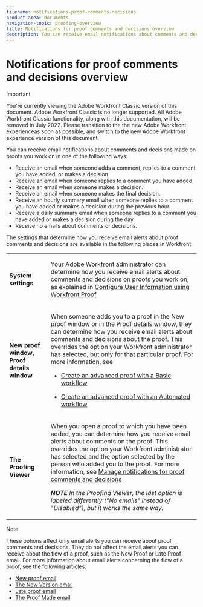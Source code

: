 ```yaml
---
filename: notifications-proof-comments-decisions
product-area: documents
navigation-topic: proofing-overview
title: Notifications for proof comments and decisions overview
description: You can receive email notifications about comments and decisions made on proofs you work on in one of the following ways:
---
```


# Notifications for proof comments and decisions overview

>[!IMPORTANT]
>
>You're currently viewing the Adobe Workfront Classic version of this document. Adobe Workfront Classic is no longer supported. All Adobe Workfront Classic functionality, along with this documentation, will be removed in July 2022. Please transition to the the new Adobe Workfront experienceas soon as possible, and switch to the new Adobe Workfront experience version of this document.

You can receive email notifications about comments and decisions made on proofs you work on in one of the following ways:

* Receive an email when someone adds a comment, replies to a comment you have added, or makes a decision. 
* Receive an email when someone replies to a comment you have added. 
* Receive an email when someone makes a decision.
* Receive an email when someone makes the final decision.
* Receive an hourly summary email when someone replies to a comment you have added or makes a decision during the previous hour. 
* Receive a daily summary email when someone replies to a comment you have added or makes a decision during the day. 
* Receive no emails about comments or decisions.

The settings that determine how you receive email alerts about proof comments and decisions are available in the following places in Workfront: 

<table cellpadding="10" cellspacing="0"> 
 <tbody> 
  <tr> 
   <td role="rowheader"> <p><span class="wysiwyg-font-size-medium"><strong>System settings</strong></span> </p> </td> 
   <td> <p><span class="wysiwyg-font-size-medium">Your Adobe Workfront administrator can determine how you receive email alerts about comments and decisions on proofs you work on, as explained in <a href="../../../workfront-proof/wp-mnguserscontacts/users/configure-user-info.md" class="MCXref xref">Configure User Information using Workfront Proof</a></span> </p> </td> 
  </tr> 
  <tr> 
   <td role="rowheader"> <p><span class="wysiwyg-font-size-medium"><strong>New proof window, Proof details window</strong></span> </p> </td> 
   <td> <p><span class="wysiwyg-font-size-medium">When someone adds you to a proof in the New proof window or in the Proof details window, they can determine how you receive email alerts about comments&nbsp;and decisions about the proof. This overrides the option your Workfront administrator has selected, but only for that particular proof. For more information, see</span> </p> 
    <ul> 
     <li> <p><a href="../../../review-and-approve-work/proofing/creating-proofs-within-workfront/configure-basic-proof-workflow.md" class="MCXref xref">Create an advanced proof with a Basic workflow</a> </p> </li> 
     <li> <p><a href="../../../review-and-approve-work/proofing/creating-proofs-within-workfront/create-automated-proof-workflow.md" class="MCXref xref">Create an advanced proof with an Automated workflow</a> </p> </li> 
    </ul> </td> 
  </tr> 
  <tr> 
   <td role="rowheader"> <p><span class="wysiwyg-font-size-medium"><strong>The Proofing Viewer</strong></span> </p> </td> 
   <td> <p><span class="wysiwyg-font-size-medium">When you open a proof to which you have been added, you can determine how you receive email alerts about comments on the proof. This overrides the option your Workfront administrator has selected and the option selected by the person who added you to the proof. For more information, see <a href="../../../review-and-approve-work/proofing/reviewing-proofs-within-workfront/manage-notifications-for-proof-comments.md" class="MCXref xref">Manage notifications for proof comments and decisions</a></span> </p> <p><span class="wysiwyg-font-size-medium"><em><strong>NOTE</strong>&nbsp;In the Proofing Viewer, the last option is labeled differently ("No emails" instead of "Disabled"), but it works the same way.</em></span> </p> </td> 
  </tr> 
 </tbody> 
</table>

>[!NOTE]
>
>These options affect only email alerts you can receive about proof comments and decisions. They do not affect the email alerts you can receive about the flow of a proof, such as the New Proof or Late Proof email. For more information about email alerts concerning the flow of a proof, see the following articles:
>
>* [New proof email](../../../workfront-proof/wp-emailsntfctns/proof-notifications-and-reminders/new-proof-email.md) 
>* [The New Version email](../../../workfront-proof/wp-emailsntfctns/proof-notifications-and-reminders/new-version-email.md) 
>* [Late proof email](../../../workfront-proof/wp-emailsntfctns/proof-notifications-and-reminders/late-proof-email.md) 
>* [The Proof Made email](../../../workfront-proof/wp-emailsntfctns/proof-notifications-and-reminders/proof-made-email.md)<![CDATA[    ]]>

